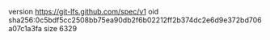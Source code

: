 version https://git-lfs.github.com/spec/v1
oid sha256:0c5bdf5cc2508bb75ea90db2f6b02212ff2b374dc2e6d9e372bd706a07c1a3fa
size 6329
